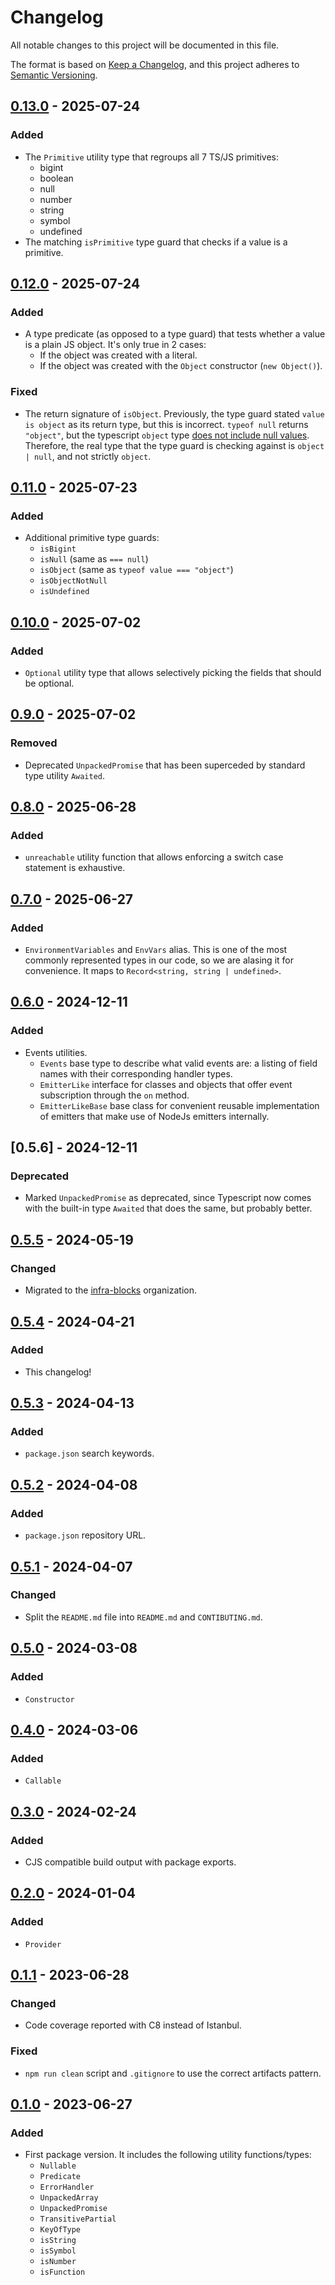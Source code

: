 # Changelog

All notable changes to this project will be documented in this file.

The format is based on [Keep a Changelog](https://keepachangelog.com/en/1.1.0/),
and this project adheres to [Semantic Versioning](https://semver.org/spec/v2.0.0.html).

## [0.13.0] - 2025-07-24

### Added

- The `Primitive` utility type that regroups all 7 TS/JS primitives:
  - bigint
  - boolean
  - null
  - number
  - string
  - symbol
  - undefined
- The matching `isPrimitive` type guard that checks if a value is a primitive.

## [0.12.0] - 2025-07-24

### Added

- A type predicate (as opposed to a type guard) that tests whether a value is a plain JS
object. It's only true in 2 cases:
  - If the object was created with a literal.
  - If the object was created with the `Object` constructor (`new Object()`).

### Fixed

- The return signature of `isObject`. Previously, the type guard stated `value is object`
as its return type, but this is incorrect. `typeof null` returns `"object"`, but the
typescript `object` type [does not include null values](https://www.typescriptlang.org/docs/handbook/release-notes/typescript-2-2.html#object-type).
Therefore, the real type that the type guard is checking against is `object | null`, and
not strictly `object`.

## [0.11.0] - 2025-07-23

### Added

- Additional primitive type guards:
  - `isBigint`
  - `isNull` (same as `=== null`)
  - `isObject` (same as `typeof value === "object"`)
  - `isObjectNotNull`
  - `isUndefined`

## [0.10.0] - 2025-07-02

### Added

- `Optional` utility type that allows selectively picking the fields that should be optional.

## [0.9.0] - 2025-07-02

### Removed

- Deprecated `UnpackedPromise` that has been superceded by standard type utility `Awaited`.

## [0.8.0] - 2025-06-28

### Added

- `unreachable` utility function that allows enforcing a switch case statement is
exhaustive.

## [0.7.0] - 2025-06-27

### Added

- `EnvironmentVariables` and `EnvVars` alias. This is one of the most commonly represented types
in our code, so we are alasing it for convenience. It maps to `Record<string, string | undefined>`.

## [0.6.0] - 2024-12-11

### Added

- Events utilities.
  - `Events` base type to describe what valid events are: a listing of field names with their corresponding handler types.
  - `EmitterLike` interface for classes and objects that offer event subscription through the `on` method.
  - `EmitterLikeBase` base class for convenient reusable implementation of emitters that make use of NodeJs emitters internally.

## [0.5.6] - 2024-12-11

### Deprecated

- Marked `UnpackedPromise` as deprecated, since Typescript now comes with the built-in type `Awaited`
that does the same, but probably better.

## [0.5.5] - 2024-05-19

### Changed

- Migrated to the [infra-blocks](https://github.com/infra-blocks) organization.

## [0.5.4] - 2024-04-21

### Added

- This changelog!

## [0.5.3] - 2024-04-13

### Added

- `package.json` search keywords.

## [0.5.2] - 2024-04-08

### Added

- `package.json` repository URL.

## [0.5.1] - 2024-04-07

### Changed

- Split the `README.md` file into `README.md` and `CONTIBUTING.md`.

## [0.5.0] - 2024-03-08

### Added

- `Constructor`

## [0.4.0] - 2024-03-06

### Added

- `Callable`

## [0.3.0] - 2024-02-24

### Added

- CJS compatible build output with package exports.

## [0.2.0] - 2024-01-04

### Added

- `Provider`

## [0.1.1] - 2023-06-28

### Changed

- Code coverage reported with C8 instead of Istanbul.

### Fixed

- `npm run clean` script and `.gitignore` to use the correct artifacts pattern.

## [0.1.0] - 2023-06-27

### Added

- First package version. It includes the following utility functions/types:
  - `Nullable`
  - `Predicate`
  - `ErrorHandler`
  - `UnpackedArray`
  - `UnpackedPromise`
  - `TransitivePartial`
  - `KeyOfType`
  - `isString`
  - `isSymbol`
  - `isNumber`
  - `isFunction`

[0.13.0]: https://github.com/infra-blocks/ts-types/compare/v0.12.0...v0.13.0
[0.12.0]: https://github.com/infra-blocks/ts-types/compare/v0.11.0...v0.12.0
[0.11.0]: https://github.com/infra-blocks/ts-types/compare/v0.10.0...v0.11.0
[0.10.0]: https://github.com/infra-blocks/ts-types/compare/v0.9.0...v0.10.0
[0.9.0]: https://github.com/infra-blocks/ts-types/compare/v0.8.0...v0.9.0
[0.8.0]: https://github.com/infra-blocks/ts-types/compare/v0.7.0...v0.8.0
[0.7.0]: https://github.com/infra-blocks/ts-types/compare/v0.6.0...v0.7.0
[0.6.0]: https://github.com/infra-blocks/ts-types/compare/v0.5.5...v0.6.0
[0.5.5]: https://github.com/infra-blocks/ts-types/compare/v0.5.4...v0.5.5
[0.5.4]: https://github.com/infra-blocks/ts-types/compare/v0.5.3...v0.5.4
[0.5.3]: https://github.com/infra-blocks/ts-types/compare/v0.5.2...v0.5.3
[0.5.2]: https://github.com/infra-blocks/ts-types/compare/v0.5.1...v0.5.2
[0.5.1]: https://github.com/infra-blocks/ts-types/compare/v0.5.0...v0.5.1
[0.5.0]: https://github.com/infra-blocks/ts-types/compare/v0.4.0...v0.5.0
[0.4.0]: https://github.com/infra-blocks/ts-types/compare/v0.3.0...v0.4.0
[0.3.0]: https://github.com/infra-blocks/ts-types/compare/v0.2.0...v0.3.0
[0.2.0]: https://github.com/infra-blocks/ts-types/compare/v0.1.1...v0.2.0
[0.1.1]: https://github.com/infra-blocks/ts-types/compare/v0.1.0...v0.1.1
[0.1.0]: https://github.com/infra-blocks/ts-types/releases/tag/v0.1.0
